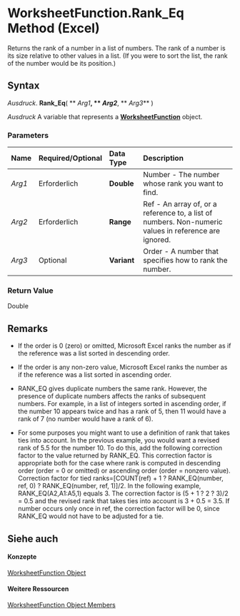
# WorksheetFunction.Rank_Eq Method (Excel)

Returns the rank of a number in a list of numbers. The rank of a number is its size relative to other values in a list. (If you were to sort the list, the rank of the number would be its position.)


## Syntax

 _Ausdruck_. **Rank_Eq**( ** _Arg1_**, ** _Arg2_**, ** _Arg3_** )

 _Ausdruck_ A variable that represents a **[WorksheetFunction](7b1d5639-363d-632c-2cf0-2232562646b6.md)** object.


### Parameters



|**Name**|**Required/Optional**|**Data Type**|**Description**|
|:-----|:-----|:-----|:-----|
| _Arg1_|Erforderlich|**Double**|Number - The number whose rank you want to find.|
| _Arg2_|Erforderlich|**Range**|Ref - An array of, or a reference to, a list of numbers. Non-numeric values in reference are ignored.|
| _Arg3_|Optional|**Variant**|Order - A number that specifies how to rank the number.|

### Return Value

Double


## Remarks




- If the order is 0 (zero) or omitted, Microsoft Excel ranks the number as if the reference was a list sorted in descending order.
    
- If the order is any non-zero value, Microsoft Excel ranks the number as if the reference was a list sorted in ascending order.
    

- RANK_EQ gives duplicate numbers the same rank. However, the presence of duplicate numbers affects the ranks of subsequent numbers. For example, in a list of integers sorted in ascending order, if the number 10 appears twice and has a rank of 5, then 11 would have a rank of 7 (no number would have a rank of 6). 
    
- For some purposes you might want to use a definition of rank that takes ties into account. In the previous example, you would want a revised rank of 5.5 for the number 10. To do this, add the following correction factor to the value returned by RANK_EQ. This correction factor is appropriate both for the case where rank is computed in descending order (order = 0 or omitted) or ascending order (order = nonzero value). Correction factor for tied ranks=[COUNT(ref) + 1 ? RANK_EQ(number, ref, 0) ? RANK_EQ(number, ref, 1)]/2. In the following example, RANK_EQ(A2,A1:A5,1) equals 3. The correction factor is (5 + 1 ? 2 ? 3)/2 = 0.5 and the revised rank that takes ties into account is 3 + 0.5 = 3.5. If number occurs only once in ref, the correction factor will be 0, since RANK_EQ would not have to be adjusted for a tie. 
    

## Siehe auch


#### Konzepte


[WorksheetFunction Object](7b1d5639-363d-632c-2cf0-2232562646b6.md)
#### Weitere Ressourcen


[WorksheetFunction Object Members](http://msdn.microsoft.com/library/6811ca87-4b53-0bff-88c9-30bf7497879a%28Office.15%29.aspx)